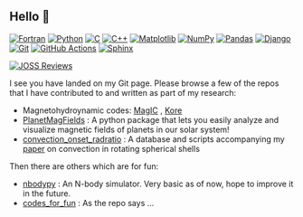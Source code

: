 ## Hello 👋
[![Fortran](https://img.shields.io/badge/Fortran-734f96?logo=fortran&style=flat)](https://fortran-lang.org)
[![Python](https://img.shields.io/badge/Python-3776AB?logo=python&logoColor=fff)](https://www.python.org/)
[![C](https://img.shields.io/badge/C-00599C?logo=c&logoColor=white)](https://www.c-language.org/)
[![C++](https://img.shields.io/badge/C++-%2300599C.svg?logo=c%2B%2B&logoColor=white)](https://cplusplus.com/)
[![Matplotlib](https://custom-icon-badges.demolab.com/badge/Matplotlib-71D291?logo=matplotlib&logoColor=fff)](https://matplotlib.org/)
[![NumPy](https://img.shields.io/badge/NumPy-4DABCF?logo=numpy&logoColor=fff)](https://numpy.org/)
[![Pandas](https://img.shields.io/badge/Pandas-150458?logo=pandas&logoColor=fff)](https://pandas.pydata.org/)
[![Django](https://img.shields.io/badge/Django-%23092E20.svg?logo=django&logoColor=white)](https://www.djangoproject.com/)
[![Git](https://img.shields.io/badge/Git-F05032?logo=git&logoColor=fff)](https://git-scm.com/)
[![GitHub Actions](https://img.shields.io/badge/GitHub_Actions-2088FF?logo=github-actions&logoColor=white)](https://github.com/features/actions)
[![Sphinx](https://img.shields.io/badge/Sphinx-000?logo=sphinx&logoColor=fff)](https://www.sphinx-doc.org/)

[![JOSS Reviews](https://joss.theoj.org/badges/reviewed_by/@AnkitBarik)](https://joss.theoj.org/papers/reviewed_by/@AnkitBarik)

I see you have landed on my Git page. Please browse a few of the repos that I have contributed to and written as part of my research:
- Magnetohydroynamic codes: [MagIC](https://github.com/magic-sph/magic) , [Kore](https://github.com/repepo/kore)
- [PlanetMagFields](https://github.com/AnkitBarik/planetMagFields) : A python package that lets you easily analyze and visualize magnetic fields of planets in our solar system!
- [convection_onset_radratio](https://github.com/AnkitBarik/convection_onset_radratio) : A database and scripts accompanying my [paper](https://doi.org/10.1029/2022EA002606) on convection in rotating spherical shells

Then there are others which are for fun:
- [nbodypy](https://github.com/AnkitBarik/nbodypy) : An N-body simulator. Very basic as of now, hope to improve it in the future.
- [codes_for_fun](https://github.com/AnkitBarik/codes_for_fun) : As the repo says ...

<!--
**AnkitBarik/AnkitBarik** is a ✨ _special_ ✨ repository because its `README.md` (this file) appears on your GitHub profile.

Here are some ideas to get you started:

- 🔭 I’m currently working on ...
- 🌱 I’m currently learning ...
- 👯 I’m looking to collaborate on ...
- 🤔 I’m looking for help with ...
- 💬 Ask me about ...
- 📫 How to reach me: ...
- 😄 Pronouns: ...
- ⚡ Fun fact: ...
-->
